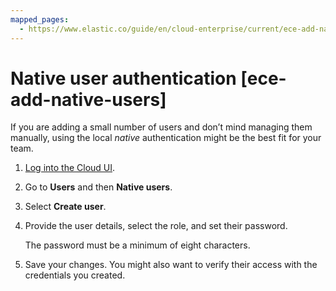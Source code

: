 ```yaml
---
mapped_pages:
  - https://www.elastic.co/guide/en/cloud-enterprise/current/ece-add-native-users.html
---
```


# Native user authentication [ece-add-native-users]

If you are adding a small number of users and don’t mind managing them manually, using the local *native* authentication might be the best fit for your team.

1. [Log into the Cloud UI](../../deploy/cloud-enterprise/log-into-cloud-ui.md).
2. Go to **Users** and then **Native users**.
3. Select **Create user**.
4. Provide the user details, select the role, and set their password.

    The password must be a minimum of eight characters.

5. Save your changes. You might also want to verify their access with the credentials you created.

